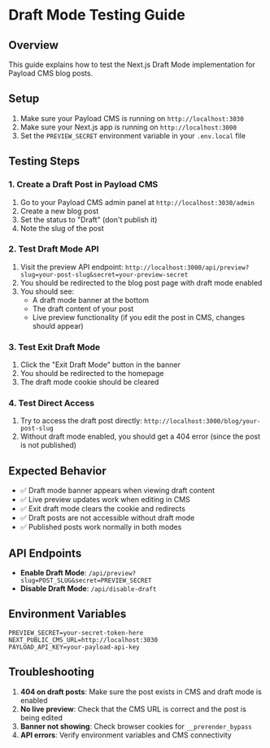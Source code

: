 # Draft Mode Testing Guide

## Overview

This guide explains how to test the Next.js Draft Mode implementation for Payload CMS blog posts.

## Setup

1. Make sure your Payload CMS is running on `http://localhost:3030`
2. Make sure your Next.js app is running on `http://localhost:3000`
3. Set the `PREVIEW_SECRET` environment variable in your `.env.local` file

## Testing Steps

### 1. Create a Draft Post in Payload CMS

1. Go to your Payload CMS admin panel at `http://localhost:3030/admin`
2. Create a new blog post
3. Set the status to "Draft" (don't publish it)
4. Note the slug of the post

### 2. Test Draft Mode API

1. Visit the preview API endpoint: `http://localhost:3000/api/preview?slug=your-post-slug&secret=your-preview-secret`
2. You should be redirected to the blog post page with draft mode enabled
3. You should see:
   - A draft mode banner at the bottom
   - The draft content of your post
   - Live preview functionality (if you edit the post in CMS, changes should appear)

### 3. Test Exit Draft Mode

1. Click the "Exit Draft Mode" button in the banner
2. You should be redirected to the homepage
3. The draft mode cookie should be cleared

### 4. Test Direct Access

1. Try to access the draft post directly: `http://localhost:3000/blog/your-post-slug`
2. Without draft mode enabled, you should get a 404 error (since the post is not published)

## Expected Behavior

- ✅ Draft mode banner appears when viewing draft content
- ✅ Live preview updates work when editing in CMS
- ✅ Exit draft mode clears the cookie and redirects
- ✅ Draft posts are not accessible without draft mode
- ✅ Published posts work normally in both modes

## API Endpoints

- **Enable Draft Mode**: `/api/preview?slug=POST_SLUG&secret=PREVIEW_SECRET`
- **Disable Draft Mode**: `/api/disable-draft`

## Environment Variables

```env
PREVIEW_SECRET=your-secret-token-here
NEXT_PUBLIC_CMS_URL=http://localhost:3030
PAYLOAD_API_KEY=your-payload-api-key
```

## Troubleshooting

1. **404 on draft posts**: Make sure the post exists in CMS and draft mode is enabled
2. **No live preview**: Check that the CMS URL is correct and the post is being edited
3. **Banner not showing**: Check browser cookies for `__prerender_bypass`
4. **API errors**: Verify environment variables and CMS connectivity
